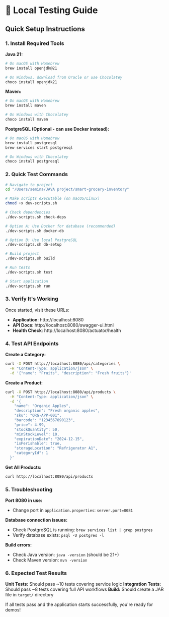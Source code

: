 # 🧪 Local Testing Guide

## Quick Setup Instructions

### 1. Install Required Tools

**Java 21:**
```bash
# On macOS with Homebrew
brew install openjdk@21

# On Windows, download from Oracle or use Chocolatey
choco install openjdk21
```

**Maven:**
```bash
# On macOS with Homebrew
brew install maven

# On Windows with Chocolatey  
choco install maven
```

**PostgreSQL (Optional - can use Docker instead):**
```bash
# On macOS with Homebrew
brew install postgresql
brew services start postgresql

# On Windows with Chocolatey
choco install postgresql
```

### 2. Quick Test Commands

```bash
# Navigate to project
cd "/Users/semina/JAVA project/smart-grocery-inventory"

# Make scripts executable (on macOS/Linux)
chmod +x dev-scripts.sh

# Check dependencies
./dev-scripts.sh check-deps

# Option A: Use Docker for database (recommended)
./dev-scripts.sh docker-db

# Option B: Use local PostgreSQL
./dev-scripts.sh db-setup

# Build project
./dev-scripts.sh build

# Run tests
./dev-scripts.sh test

# Start application
./dev-scripts.sh run
```

### 3. Verify It's Working

Once started, visit these URLs:

- **Application**: http://localhost:8080
- **API Docs**: http://localhost:8080/swagger-ui.html
- **Health Check**: http://localhost:8080/actuator/health

### 4. Test API Endpoints

**Create a Category:**
```bash
curl -X POST http://localhost:8080/api/categories \
  -H "Content-Type: application/json" \
  -d '{"name": "Fruits", "description": "Fresh fruits"}'
```

**Create a Product:**
```bash
curl -X POST http://localhost:8080/api/products \
  -H "Content-Type: application/json" \
  -d '{
    "name": "Organic Apples",
    "description": "Fresh organic apples",
    "sku": "ORG-APP-001",
    "barcode": "1234567890123",
    "price": 4.99,
    "stockQuantity": 50,
    "minStockLevel": 10,
    "expirationDate": "2024-12-15",
    "isPerishable": true,
    "storageLocation": "Refrigerator A1",
    "categoryId": 1
  }'
```

**Get All Products:**
```bash
curl http://localhost:8080/api/products
```

### 5. Troubleshooting

**Port 8080 in use:**
- Change port in `application.properties`: `server.port=8081`

**Database connection issues:**
- Check PostgreSQL is running: `brew services list | grep postgres`
- Verify database exists: `psql -U postgres -l`

**Build errors:**
- Check Java version: `java -version` (should be 21+)
- Check Maven version: `mvn -version`

### 6. Expected Test Results

**Unit Tests:** Should pass ~10 tests covering service logic
**Integration Tests:** Should pass ~8 tests covering full API workflows
**Build:** Should create a JAR file in `target/` directory

If all tests pass and the application starts successfully, you're ready for demos!